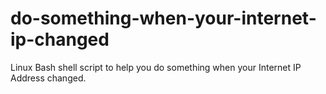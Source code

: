 # do-something-when-your-internet-ip-changed
 Linux Bash shell script to help you do something when your Internet IP Address changed.
